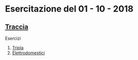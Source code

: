 # Esercitazione del 01 - 10 - 2018

[Traccia](traccia.pdf)
---
Esercizi
  1. [Tripla](./tripla/)
  2. [Elettrodomestici](./elettrodomestici/)
